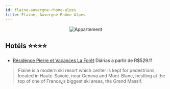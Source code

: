 ```yaml
---
id: flaine-auvergne-rhone-alpes
title: Flaine, Auvergne-Rhône-Alpes
---
```


<center><img src="http://images.infinitehotel.com/IMG/00goeqwdtsTihqtllhTmhtroaTehk/ihqtllhLharojuCtzsoqt/okauts/sqaqoe/gdhxortd_38/aeehkkhraqohjs/YDAGX471/YDAGX471_9149774599134.jpg" alt="Appartement" /></center>


## Hotéis ⭐️⭐️⭐️⭐️

-    [Résidence Pierre et Vacances La Forêt](https://www.hurb.com/aud/https://www.hurb.com/hoteis/flaine/residence-pierre-et-vacances-la-foret-JNP-JP068669?cmp=18055) Diárias a partir de R$529.11
   > Flaine is a modern ski resort which center is kept for pedestrians, located in Haute-Savoie, near Geneva and Mont-Blanc, nestling at the top of one of France¿s biggest ski areas, the Grand Massif.
